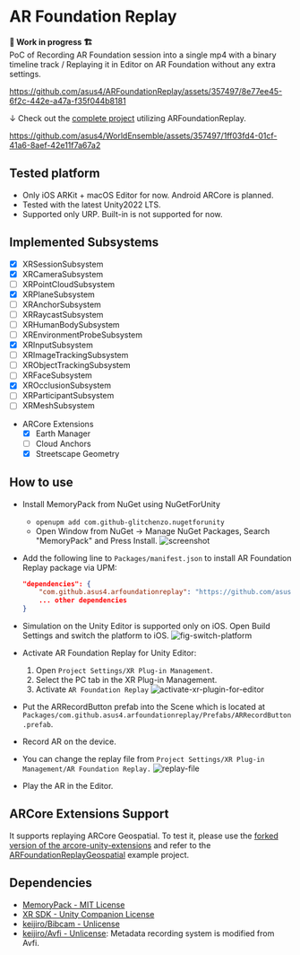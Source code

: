 # AR Foundation Replay

**🚧 Work in progress 🏗️**  
PoC of Recording AR Foundation session into a single mp4 with a binary timeline track / Replaying it in Editor on AR Foundation without any extra settings.

<https://github.com/asus4/ARFoundationReplay/assets/357497/8e77ee45-6f2c-442e-a47a-f35f044b8181>

↓ Check out the [complete project](https://github.com/asus4/WorldEnsemble) utilizing ARFoundationReplay.

<https://github.com/asus4/WorldEnsemble/assets/357497/1ff03fd4-01cf-41a6-8aef-42e11f7a67a2>

## Tested platform

- Only iOS ARKit + macOS Editor for now. Android ARCore is planned.
- Tested with the latest Unity2022 LTS.
- Supported only URP. Built-in is not supported for now.

## Implemented Subsystems

- [x] XRSessionSubsystem
- [x] XRCameraSubsystem
- [ ] XRPointCloudSubsystem
- [x] XRPlaneSubsystem
- [ ] XRAnchorSubsystem
- [ ] XRRaycastSubsystem
- [ ] XRHumanBodySubsystem
- [ ] XREnvironmentProbeSubsystem
- [x] XRInputSubsystem
- [ ] XRImageTrackingSubsystem
- [ ] XRObjectTrackingSubsystem
- [ ] XRFaceSubsystem
- [x] XROcclusionSubsystem
- [ ] XRParticipantSubsystem
- [ ] XRMeshSubsystem
- ARCore Extensions
  - [x] Earth Manager
  - [ ] Cloud Anchors
  - [x] Streetscape Geometry

## How to use

- Install MemoryPack from NuGet using NuGetForUnity
  - `openupm add com.github-glitchenzo.nugetforunity`
  - Open Window from NuGet -> Manage NuGet Packages, Search "MemoryPack" and Press Install.
  ![screenshot](https://github.com/Cysharp/MemoryPack/assets/727159/599ff1ed-6cca-4724-be67-3edddb5e62ee)
- Add the following line to `Packages/manifest.json` to install AR Foundation Replay package via UPM:

  ```json
  "dependencies": {
      "com.github.asus4.arfoundationreplay": "https://github.com/asus4/ARFoundationReplay.git?path=Packages/com.github.asus4.arfoundationreplay#v0.2.0",
      ... other dependencies
  }
  ```

- Simulation on the Unity Editor is supported only on iOS. Open Build Settings and switch the platform to iOS.
  ![fig-switch-platform](https://github.com/asus4/WorldEnsemble/assets/357497/2bbcb90a-5f6f-4d2a-87a1-65db73f74a36)
- Activate AR Foundation Replay for Unity Editor:
  1. Open `Project Settings/XR Plug-in Management`.
  2. Select the PC tab in the XR Plug-in Management.
  3. Activate `AR Foundation Replay`
  ![activate-xr-plugin-for-editor](https://github.com/asus4/ARFoundationReplay/assets/357497/1889a55a-132a-4c31-8a98-c4b22f2bdf22)
- Put the ARRecordButton prefab into the Scene which is located at `Packages/com.github.asus4.arfoundationreplay/Prefabs/ARRecordButton.prefab`.
- Record AR on the device.
- You can change the replay file from `Project Settings/XR Plug-in Management/AR Foundation Replay.`
  ![replay-file](https://github.com/asus4/WorldEnsemble/assets/357497/35f3c0c9-fd72-4b0c-bf39-11132874a259)
- Play the AR in the Editor.

## ARCore Extensions Support

It supports replaying ARCore Geospatial. To test it, please use the [forked version of the arcore-unity-extensions](https://github.com/asus4/arcore-unity-extensions) and refer to the [ARFoundationReplayGeospatial](https://github.com/asus4/ARFoundationReplayGeospatial) example project.

## Dependencies

- [MemoryPack - MIT License](https://github.com/Cysharp/MemoryPack)
- [XR SDK - Unity Companion License](https://docs.unity3d.com/Manual/xr-sdk.html)
- [keijiro/Bibcam - Unlicense](https://github.com/keijiro/Bibcam)
- [keijiro/Avfi - Unlicense](https://github.com/keijiro/Avfi): Metadata recording system is modified from Avfi.
